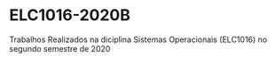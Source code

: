 # ELC1016-2020B
Trabalhos Realizados na diciplina Sistemas Operacionais (ELC1016) no segundo semestre de 2020
